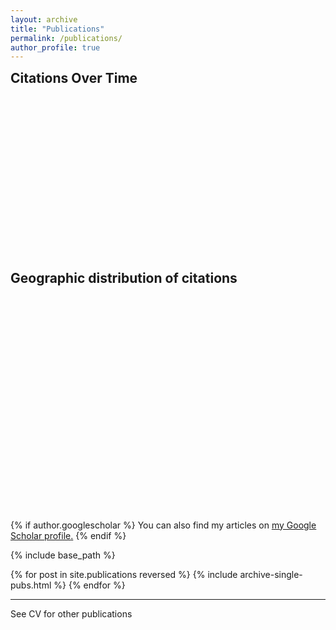 ```yaml
---
layout: archive
title: "Publications"
permalink: /publications/
author_profile: true
---
```

<h2 style="margin-top: 0px;">Citations Over Time</h2>
<div id="chartWrapper" style="width: 80%; height: 250px; position: relative;">
  <canvas id="citationsChart"></canvas>
</div>

<script>
  const ctx = document.getElementById('citationsChart').getContext('2d');

  const citationsData = {{ site.data.scholar_metrics.cites_per_year | jsonify }};

  const labels = Object.keys(citationsData);
  const data = Object.values(citationsData);

  const citationsChart = new Chart(ctx, {
    type: 'bar',
    data: {
      labels: labels,
      datasets: [{
        data: data,
        backgroundColor: 'rgba(75, 192, 192, 0.2)',
        borderColor: 'rgba(75, 192, 192, 1)',
        borderWidth: 1
      }]
    },
    options: {
      responsive: true,
      maintainAspectRatio: false,
      plugins: {
        legend: {
          display: false
        }
      },
      scales: {
        y: {
          beginAtZero: true
        }
      }
    }
  });
</script>

<br>

<h2 style="margin-top: 10px; margin-bottom: 10px;">Geographic distribution of citations</h2>
<div id="geochartWrapper" style="width: 80%; height: 350px; position: relative;">
  <canvas id="GeoBubbleChart"></canvas>
</div>

<script src="https://cdn.jsdelivr.net/npm/chart.js"></script>
<script src="https://cdn.jsdelivr.net/npm/chartjs-chart-geo"></script>

<script>
fetch('https://cdn.jsdelivr.net/npm/world-atlas@2/countries-50m.json')
    .then(response => response.json())
    .then(countriesData => {
        const countries = ChartGeo.topojson.feature(countriesData, countriesData.objects.countries).features;
        const mapData = {{ site.data.map_data | jsonify }};
        initGeoBubbleChart(countries, mapData);
    });

function initGeoBubbleChart(countries, mapData) {
    const data = {
        labels: mapData.map(d => d.address),
        datasets: [{
            label: '',
            outline: countries,
            showOutline: true,
            backgroundColor: 'rgba(75, 192, 192, 0.2)',
            data: mapData.map(d => ({
                x: d.lon,
                y: d.lat,
                r: Math.sqrt(d.publicationCount) * 2,
                value: d.publicationCount,
                address: d.address
            }))
        }]
    };
    const config = {
        type: 'bubbleMap',
        data: data,
        options: {
            plugins: {
                legend: { display: false },
                tooltip: {
                    enabled: true,
                    mode: 'point',
                    callbacks: {
                        label: function(context) {
                            const data = context.raw;
                            return `${data.address}: ${data.value} publications`;
                        }
                    }
                }
            },
            scales: {
                projection: {
                    axis: 'x',
                    projection: 'equalEarth'
                },
                size: {
                    axis: 'x',
                    size: [1, 20],
                    display: false
                }
            }
        }
    };
    const ctx = document.getElementById('GeoBubbleChart').getContext('2d');
    new Chart(ctx, config);
}
</script>


{% if author.googlescholar %} You can also find my articles on <u><a href="{{author.googlescholar}}">my Google Scholar profile</a>.</u> {% endif %}

{% include base_path %}

{% for post in site.publications reversed %} {% include archive-single-pubs.html %} {% endfor %}

---

See CV for other publications




